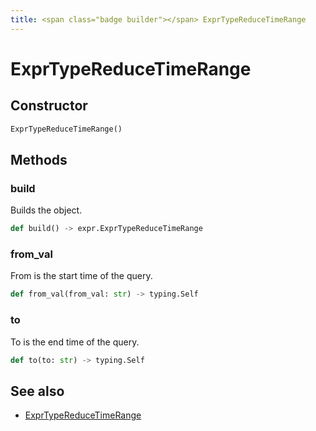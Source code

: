 ```yaml
---
title: <span class="badge builder"></span> ExprTypeReduceTimeRange
---
```

# <span class="badge builder"></span> ExprTypeReduceTimeRange

## Constructor

```python
ExprTypeReduceTimeRange()
```
## Methods

### <span class="badge object-method"></span> build

Builds the object.

```python
def build() -> expr.ExprTypeReduceTimeRange
```

### <span class="badge object-method"></span> from_val

From is the start time of the query.

```python
def from_val(from_val: str) -> typing.Self
```

### <span class="badge object-method"></span> to

To is the end time of the query.

```python
def to(to: str) -> typing.Self
```

## See also

 * <span class="badge object-type-class"></span> [ExprTypeReduceTimeRange](./object-ExprTypeReduceTimeRange.md)
